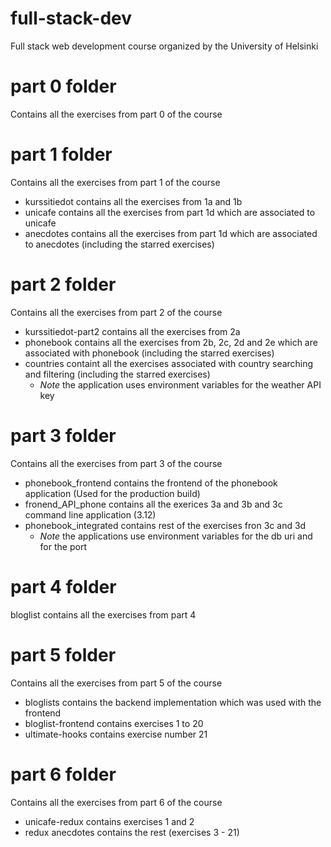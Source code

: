 # full-stack-dev
Full stack web development course organized by the University of Helsinki

# part 0 folder
Contains all the exercises from part 0 of the course

# part 1 folder
Contains all the exercises from part 1 of the course
* kurssitiedot contains all the exercises from 1a and 1b
* unicafe contains all the exercises from part 1d which are associated to unicafe
* anecdotes contains all the exercises from part 1d which are associated to anecdotes (including the starred exercises)

# part 2 folder
Contains all the exercises from part 2 of the course
* kurssitiedot-part2 contains all the exercises from 2a
* phonebook contains all the exercises from 2b, 2c, 2d and 2e which are associated with phonebook (including the starred exercises)
* countries containt all the exercises associated with country searching and filtering (including the starred exercises)
   * *Note* the application uses environment variables for the weather API key

# part 3 folder
Contains all the exercises from part 3 of the course
* phonebook_frontend contains the frontend of the phonebook application (Used for the production build)
* fronend_API_phone contains all the exerices 3a and 3b and 3c command line application (3.12)
* phonebook_integrated contains rest of the exercises fron 3c and 3d
   * *Note* the applications use environment variables for the db uri and for the port
   
 # part 4 folder
 bloglist contains all the exercises from part 4
 
 # part 5 folder
 Contains all the exercises from part 5 of the course
 * bloglists contains the backend implementation which was used with the frontend
 * bloglist-frontend contains exercises 1 to 20
 * ultimate-hooks contains exercise number 21

 # part 6 folder
 Contains all the exercises from part 6 of the course
 * unicafe-redux contains exercises 1 and 2
 * redux anecdotes contains the rest (exercises 3 - 21)
